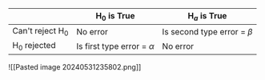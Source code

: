 |                    | H$_0$ is True                  | H$_a$ is True                  |
| ------------------ | ------------------------------ | ------------------------------ |
| Can't reject H$_0$ | No error                       | Is second type error = $\beta$ |
| H$_0$ rejected     | Is first type error = $\alpha$ | No error                       |

![[Pasted image 20240531235802.png]]
